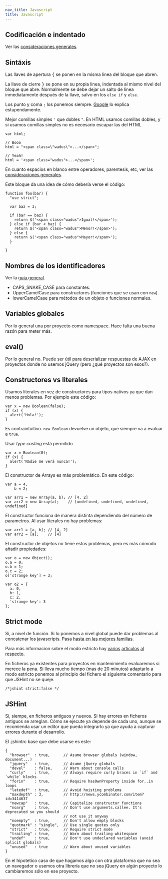 ```yaml
---
nav_title: Javascript
title: Javascript
---
```


## Codificación e indentado

Ver las [consideraciones generales](/guides/general.html).

## Sintáxis

Las llaves de apertura <kbd>{</kbd> se ponen en la misma linea del bloque que abren.

La llave de cierre <kbd>}</kbd> se pone en su propia linea, indentada al mismo nivel del bloque que abre. Normalmente se debe dejar un salto de linea inmediatamente después de la llave, salvo en los `else if` y `else`.

Los punto y coma `;` los ponemos siempre. [Google][Google_ASI] lo explica estupendamente.

Mejor comillas simples `'` que dobles `"`. En HTML usamos comillas dobles, y si usamos comillas simples no es necesario escapar las del HTML

    var html;

    // Booo
    html = "<span class=\"wadus\">...</span>";

    // Yeah!
    html = '<span class="wadus">...</span>';

En cuanto espacios en blanco entre operadores, parentesis, etc, ver las [consideraciones
generales][general_whitespace].

Este bloque da una idea de cómo debería verse el código:

    function foo(bar) {
      "use strict";

      var baz = 3;

      if (bar == baz) {
        return $('<span class="wadus">Igual!</span>');
      } else if (bar < baz) {
        return $('<span class="wadus">Menor!</span>');
      } else {
        return $('<span class="wadus">Mayor!</span>');
      }

    }

## Nombres de los identificadores

Ver la [guía general](/guides/general.html#nombres_de_identificadores).

- CAPS_SNAKE_CASE para constantes.
- UpperCamelCase para constructores (funciones que se usan con `new`).
- lowerCamelCase para métodos de un objeto o funciones normales.

## Variables globales

Por lo general una por proyecto como namespace. Hace falta una buena razón para meter más.

## eval()

Por lo general no. Puede ser útil para deserializar respuestas de AJAX en proyectos donde no usemos
jQuery (pero ¿qué proyectos son esos?).

## Constructores vs literales

Usamos literales en vez de constructores para tipos nativos ya que dan menos problemas. Por ejemplo
este código:

    var x = new Boolean(false);
    if (x) {
      alert('Hola!');
    }

Es contraintuitivo. `new Boolean` devuelve un objeto, que siempre va a evaluar a `true`.

Usar _type casting_ está permitido

    var x = Boolean(0);
    if (x) {
      alert('Nadie me verá nunca!');
    }

El constructor de Arrays es más problemático. En este código:

    var a = 4,
        b = 2;

    var arr1 = new Array(a, b); // [4, 2]
    var arr2 = new Array(a);    // [undefined, undefined, undefined, undefined]

El constructor funciona de manera distinta dependiendo del número de parametros. Al usar literales
no hay problemas:

    var arr1 = [a, b]; // [4, 2]
    var arr2 = [a];    // [4]

El constructor de objetos no tiene estos problemas, pero es más cómodo añadir propiedades:

    var o = new Object();
    o.a = 0;
    o.b = 1;
    o.c = 2;
    o['strange key'] = 3;

    var o2 = {
      a: 0,
      b: 1,
      c: 2,
      'strange key': 3
    };

<!--
## Documentación y comentarios

¿JSDoc[1] o Docco/Rocco[2]?

[1]:
[2]: http://jashkenas.github.com/docco/
-->

## Strict mode

Si, a nivel de función. Si lo ponemos a nivel global puede dar problemas al concatenar los
javascripts. Pasa [hasta en las mejores familias][amazon_strict_mode].

Para más informacion sobre el modo estricto hay [varios][mdn_strict] [articulos][jresig_strict]
[al respecto][zakas_strict].

En ficheros ya existentes para proyectos en mantenimiento evaluaremos si merece la pena. Si lleva
mucho tiempo (mas de 20 minutos) adaptarlo a modo estricto ponemos al principio del fichero el
siguiente comentario para que JSHint no se queje.

    /*jshint strict:false */

## JSHint

Si, siempe, en ficheros antiguos y nuevos. Si hay errores en ficheros antiguos se arreglan. Cómo se
ejecute ya depende de cada uno, aunque se recomienda usar un editor que pueda integrarlo ya que
ayuda a capturar errores durante el desarrollo.

El .jshintrc base que debe usarse es este:

    {
      "browser"  : true,      // Asume browser globals (window, document...)
      "jquery"   : true,      // Asume jQuery globals
      "devel"    : false,     // Warn about console calls
      "curly"    : true,      // Always require curly braces in `if` and `while` blocks
      "forin"    : true,      // Require hasOwnProperty inside for..in loops
      "latedef"  : true,      // Avoid hoisting problems
      "maxdepth" : 3,         // http://news.ycombinator.com/item?id=3414637
      "newcap"   : true,      // Capitalize constructor functions
      "noarg"    : true,      // Don't use arguments.callee. It's deprecated so you should
                              // not use it anyway
      "noempty"  : true,      // Don't allow empty blocks
      "quotmark" : "single",  // Use single quotes only
      "strict"   : true,      // Require strict mode
      "trailing" : true,      // Warn about trailing whitespace
      "undef"    : true,      // Don't use undeclared variables (avoid splicit globals)
      "unused"   : true       // Warn about unused variables
    }

En el hipotetico caso de que hagamos algo con otra plataforma que no sea un navegador o usemos otra
librería que no sea jQuery en algún proyecto lo cambiaremos sólo en ese proyecto.



[google_asi]: http://google-styleguide.googlecode.com/svn/trunk/javascriptguide.xml?showone=Semicolons#Semicolons
[general_whitespace]: /guides/general.html#espacios_en_blanco
[amazon_strict_mode]: https://bugzilla.mozilla.org/show_bug.cgi?id=579119
[mdn_strict]: https://developer.mozilla.org/en-US/docs/JavaScript/Reference/Functions_and_function_scope/Strict_mode
[jresig_strict]: http://ejohn.org/blog/ecmascript-5-strict-mode-json-and-more/
[zakas_strict]: http://www.nczonline.net/blog/2012/03/13/its-time-to-start-using-javascript-strict-mode/

